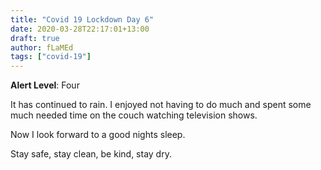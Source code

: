 ```yaml
---
title: "Covid 19 Lockdown Day 6"
date: 2020-03-28T22:17:01+13:00
draft: true
author: fLaMEd
tags: ["covid-19"]
---
```


**Alert Level**: Four

It has continued to rain. I enjoyed not having to do much and spent some much needed time on the couch watching television shows.

Now I look forward to a good nights sleep.

Stay safe, stay clean, be kind, stay dry.